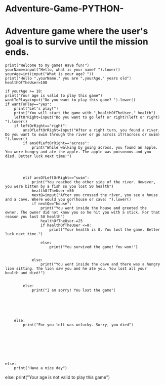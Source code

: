 # Adventure-Game-PYTHON-
# Adventure game where the user's goal is to survive until the mission ends.


    print("Welcome to my game! Have fun!")
    yourName=input("Hello, what is your name? ").lower()
    yourAge=int(input("What is your age? "))
    print("Hello ",yourName," you are ",yourAge," years old")
    healthOfTheUser=100

    if yourAge >= 18:
    print("Your age is valid to play this game")
    wantToPlay=input("Do you want to play this game? ").lower()
    if wantToPlay=="yes":
        print("Let's play!")
        print("You will start the game with ",healthOfTheUser," health")
        leftOrRight=input("Do you want to go left or right?(left or right) ").lower()
        if leftOrRight=="right":
            ansOfLeftOrRight=input("After a right turn, you found a river. Do you want to swim through the river or go across it?(across or swim) ").lower()
            if ansOfLeftOrRight=="across":
                print("While walking by going across, you found an apple. You were hungry and ate the apple. The apple was poisonous and you died. Better luck next time!")




            elif ansOfLeftOrRight=="swim":
                print("You reached the other side of the river. However, you were bitten by a fish so you lost 50 health")
                healthOfTheUser-=50
                nextQ=input("After you crossed the river, you see a house and a cave. Where would you go?(house or cave) ").lower()
                if nextQ=="house":
                    print("You went inside the house and greeted the owner. The owner did not know you so he hit you with a stick. For that reason you lost 50 health")
                    healthOfTheUser-=25
                    if healthOfTheUser <=0:
                        print("Your health is 0. You lost the game. Better luck next time.")

                    else:
                        print("You survived the game! You won!")


                else:
                    print("You went inside the cave and there was a hungry lion sitting. The lion saw you and he ate you. You lost all your health and died!")

            
            else:
                print("I am sorry! You lost the game")

            




        else:
            print("For you left was unlucky. Sorry, you died")

    






    else:
        print("Have a nice day")

else:
    print("Your age is not valid to play this game")



